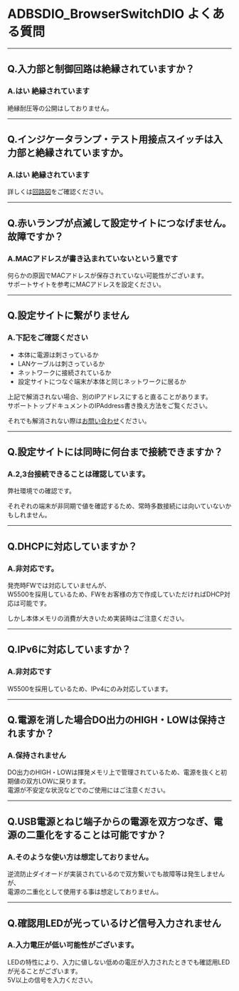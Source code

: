 # ADBSDIO_BrowserSwitchDIO よくある質問

---
## Q.入力部と制御回路は絶縁されていますか？

### A.はい 絶縁されています
絶縁耐圧等の公開はしておりません。

---

## Q.インジケータランプ・テスト用接点スイッチは入力部と絶縁されていますか。

### A.はい 絶縁されています

詳しくは[回路図](https://github.com/bit-trade-one/ADBSDIO_BrowserSwitchDIO/blob/master/Schematics/ADBSDIO_SchematicV0.pdf)をご確認ください。  

---

## Q.赤いランプが点滅して設定サイトにつなげません。故障ですか？

### A.MACアドレスが書き込まれていないという意です

何らかの原因でMACアドレスが保存されていない可能性がございます。  
サポートサイトを参考にMACアドレスを設定ください。  

---

## Q.設定サイトに繋がりません

### A.下記をご確認ください

- 本体に電源は刺さっているか
- LANケーブルは刺さっているか
- ネットワークに接続されているか
- 設定サイトにつなぐ端末が本体と同じネットワークに居るか  

上記で解消されない場合、別のIPアドレスにすると直ることがあります。  
サポートトップドキュメントのIPAddress書き換え方法をご覧ください。  
  
それでも解消されない際は[お問い合わせ](https://bit-trade-one.co.jp/contactus/)ください。  

---

## Q.設定サイトには同時に何台まで接続できますか？

### A.2,3台接続できることは確認しています。

弊社環境での確認です。

それぞれの端末が非同期で値を確認するため、常時多数接続には向いていないかもしれません。

---

## Q.DHCPに対応していますか？

### A.非対応です。

発売時FWでは対応していませんが、  
W5500を採用しているため、FWをお客様の方で作成していただければDHCP対応は可能です。

しかし本体メモリの消費が大きいため実装時はご注意ください。

---

## Q.IPv6に対応していますか？

### A.非対応です

W5500を採用しているため、IPv4にのみ対応しています。  

---
## Q.電源を消した場合DO出力のHIGH・LOWは保持されますか？

### A.保持されません

DO出力のHIGH・LOWは揮発メモリ上で管理されているため、電源を抜くと初期値の双方LOWに戻ります。  
電源が不安定な状況などでのご使用にはご注意ください。  

---

## Q.USB電源とねじ端子からの電源を双方つなぎ、電源の二重化をすることは可能ですか？

### A.そのような使い方は想定しておりません。

逆流防止ダイオードが実装されているので双方繋いでも故障等は発生しませんが、  
電源の二重化として使用する事は想定しておりません。  

---

## Q.確認用LEDが光っているけど信号入力されません

### A.入力電圧が低い可能性がございます。

LEDの特性により、入力に値しない低めの電圧が入力されたときでも確認用LEDが光ることがございます。  
5V以上の信号を入力ください。

